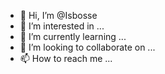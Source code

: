- 👋 Hi, I’m @Isbosse
- 👀 I’m interested in ...
- 🌱 I’m currently learning ...
- 💞️ I’m looking to collaborate on ...
- 📫 How to reach me ...

<!---
Isbosse/Isbosse is a ✨ special ✨ repository because its `README.md` (this file) appears on your GitHub profile.
You can click the Preview link to take a look at your changes.
--->
